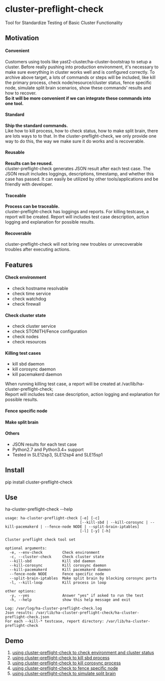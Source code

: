 # cluster-preflight-check
Tool for Standardize Testing of Basic Cluster Functionality

## Motivation
#### Convenient
Customers using tools like yast2-cluster/ha-cluster-bootstrap to setup a cluster.
Before really pushing into production environment, it's necessary to make sure everything in cluster works well and is configured correctly.
To archive above target, a lots of commands or steps will be included, like kill the primary process, check node/resource/cluster status, fence specific node,
simulate split brain scenarios, show these commands' results and how to recover.</br>
**So it will be more convenient if we can integrate these commands into one tool.**

#### Standard
**Ship the standard commands.**</br>
Like how to kill process, how to check status, how to make split brain, there are lots ways to to that. 
In the cluster-preflight-check, we only provide one way to do this, the way we make sure it do works and is recoverable. 

#### Reusable 
**Results can be reused.**</br>
cluster-preflight-check generates JSON result after each test case.
The JSON result includes loggings, descriptions, timestamp, and whether this case has passed.
It can easily be utilized by other tools/applications and be friendly with developer.

#### Traceable
**Process can be traceable.**</br>
cluster-preflight-check has loggings and reports.
For killing testcase, a report will be created.
Report will includes test case description, action logging and explanation for possible results.

#### Recoverable
cluster-preflight-check will not bring new troubles or unrecoverable troubles after executing actions.

## Features
#### Check environment
* check hostname resolvable
* check time service
* check watchdog
* check firewall
#### Check cluster state
* check cluster service
* check STONITH/Fence configuration
* check nodes
* check resources
#### Killing test cases
* kill sbd daemon
* kill corosync daemon
* kill pacemakerd daemon

When running killing test case, a report will be created at /var/lib/ha-cluster-preflight-check;<br>
Report will includes test case description, action logging and explanation for possible results.
#### Fence specific node
#### Make split brain
#### Others
* JSON results for each test case
* Python2.7 and Python3.4+ support
* Tested in SLE12sp3, SLE12sp4 and SLE15sp1

## Install
pip install cluster-preflight-check

## Use
ha-cluster-preflight-check --help
```
usage: ha-cluster-preflight-check [-e] [-c]
                                  [--kill-sbd | --kill-corosync | --kill-pacemakerd | --fence-node NODE | --split-brain-iptables]
                                  [-l] [-y] [-h]

Cluster preflight check tool set

optional arguments:
  -e, --env-check         Check environment
  -c, --cluster-check     Check cluster state
  --kill-sbd              Kill sbd daemon
  --kill-corosync         Kill corosync daemon
  --kill-pacemakerd       Kill pacemakerd daemon
  --fence-node NODE       Fence specific node
  --split-brain-iptables  Make split brain by blocking corosync ports
  -l, --kill-loop         Kill process in loop

other options:
  -y, --yes               Answer "yes" if asked to run the test
  -h, --help              show this help message and exit

Log: /var/log/ha-cluster-preflight-check.log
Json results: /var/lib/ha-cluster-preflight-check/ha-cluster-preflight-check.json
For each --kill-* testcase, report directory: /var/lib/ha-cluster-preflight-check
```



## Demo
1. [using cluster-preflight-check to check environment and cluster status](https://asciinema.org/a/273850)
2. [using cluster-preflight-check to kill sbd process](https://asciinema.org/a/273851)
3. [using cluster-preflight-check to kill corosync process](https://asciinema.org/a/273852)
4. [using cluster-preflight-check to fence specific node](https://asciinema.org/a/273853)
5. [using cluster-preflight-check to simulate split brain](https://asciinema.org/a/273854)
